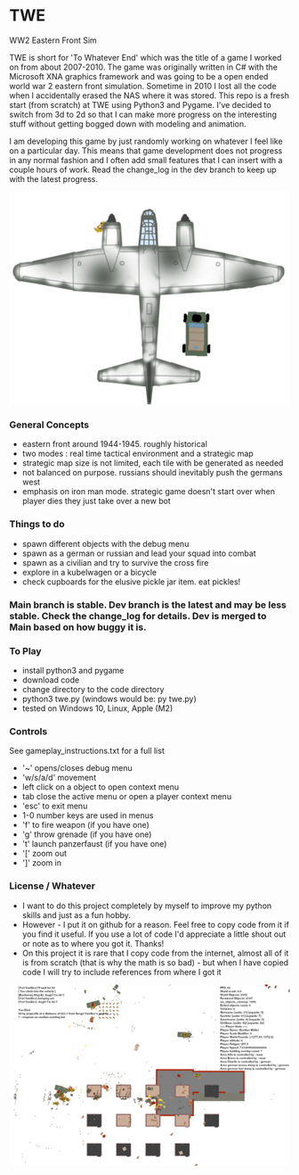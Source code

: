 # TWE 
WW2 Eastern Front Sim

TWE is short for 'To Whatever End' which was the title of a game I worked on from about 2007-2010.
The game was originally written in C# with the Microsoft XNA graphics framework and was going to be a open ended world war 2 eastern front simulation.
Sometime in 2010 I lost all the code when I accidentally erased the NAS where it was stored. This repo is a fresh start (from scratch) at TWE using Python3 and Pygame. I've decided to switch from 3d to 2d so that I can make more progress on the interesting stuff without getting bogged down with modeling and animation.

I am developing this game by just randomly working on whatever I feel like on a particular day. This means that game development does not progress in any normal fashion and I often add small features that I can insert with a couple hours of work. Read the change_log in the dev branch to keep up with the latest progress. 

![screenshot](/screenshots/twe-may-23-2021.png "TWE screenshot")


### General Concepts
- eastern front around 1944-1945. roughly historical
- two modes : real time tactical environment and a strategic map
- strategic map size is not limited, each tile with be generated as needed
- not balanced on purpose. russians should inevitably push the germans west
- emphasis on iron man mode. strategic game doesn't start over when player dies they just take over a new bot

### Things to do
- spawn different objects with the debug menu
- spawn as a german or russian and lead your squad into combat
- spawn as a civilian and try to survive the cross fire
- explore in a kubelwagen or a bicycle
- check cupboards for the elusive pickle jar item. eat pickles!


### Main branch is stable. Dev branch is the latest and may be less stable. Check the change_log for details. Dev is merged to Main based on how buggy it is.
  
### To Play 
- install python3 and pygame
- download code
- change directory to the code directory
- python3 twe.py (windows would be: py twe.py)
- tested on Windows 10, Linux, Apple (M2)

### Controls
See gameplay_instructions.txt for a full list
- '~' opens/closes debug menu 
- 'w/s/a/d' movement
- left click on a object to open context menu
- tab close the active menu or open a player context menu
- 'esc' to exit menu
- 1-0 number keys are used in menus
- 'f' to fire weapon (if you have one)
- 'g' throw grenade (if you have one)
- 't' launch panzerfaust (if you have one)
- '[' zoom out
- ']' zoom in 


### License / Whatever
- I want to do this project completely by myself to improve my python skills and just as a fun hobby. 
- However - I put it on github for a reason. Feel free to copy code from it if you find it useful. If you use a lot of code I'd appreciate a little shout out or note as to where you got it. Thanks! 
- On this project it is rare that I copy code from the internet, almost all of it is from scratch (that is why the math is so bad) - 
but when I have copied code I will try to include references from where I got it


![screenshot](/screenshots/twe-june-12-2024.png "TWE screenshot")
